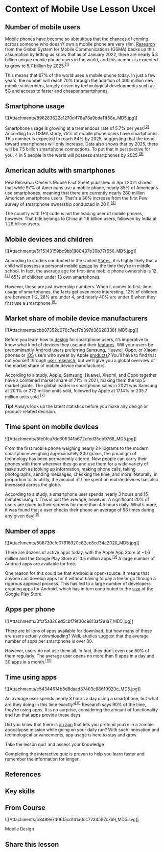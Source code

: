 # Context of Mobile Use Lesson  Uxcel
## Number of mobile users

Mobile phones have become so ubiquitous that the chances of coming across someone who doesn’t own a mobile phone are very slim. [Research](https://app.uxcel.com/glossary/research-knowledge) from the Global System for Mobile Communications (GSMA) backs up this assumption by letting us know that as of January 2022, there are nearly 5.3 billion unique mobile phone users in the world, and this number is expected to grow to 5.7 billion by 2025.<sup><a href="moz-extension://1fff0f8b-616f-485f-8cf3-32584a1a9298/#anchor-1" rel="noopener noreferrer" applinkanchor="">[1]</a></sup>

This means that 67% of the world uses a mobile phone today. In just a few years, the number will reach 70% through the addition of 400 million new mobile subscribers, largely driven by technological developments such as 5G and access to faster and cheaper smartphones.

## Smartphone usage

![[Attachments/898283622e1270d478a78a9bda11f58e_MD5.jpg]]

Smartphone usage is growing at a tremendous rate of 5.7% per year.<sup><a href="moz-extension://1fff0f8b-616f-485f-8cf3-32584a1a9298/#anchor-2" rel="noopener noreferrer" applinkanchor="">[2]</a></sup> According to a GSMA study, 75% of mobile phone users have smartphones. This number is expected to reach 84% by 2025, suggesting that the trend toward smartphones will only increase. Data also shows that by 2025, there will be 7.5 billion smartphone connections. To put that in perspective for you, 4 in 5 people in the world will possess smartphones by 2025.<sup><a href="moz-extension://1fff0f8b-616f-485f-8cf3-32584a1a9298/#anchor-3" rel="noopener noreferrer" applinkanchor="">[3]</a></sup>

## American adults with smartphones

Pew Research Center’s Mobile Fact Sheet published in April 2021 shares that while 97% of Americans use a mobile phone, nearly 85% of Americans use smartphones, meaning that there are currently nearly 280 million American smartphone users. That's a 30% increase from the first Pew survey of smartphone ownership conducted in 2011.<sup><a href="moz-extension://1fff0f8b-616f-485f-8cf3-32584a1a9298/#anchor-4" rel="noopener noreferrer" applinkanchor="">[4]</a></sup>

The country with (+1) code is not the leading user of mobile phones, however. That title belongs to China at 1.6 billion users, followed by India at 1.26 billion users.

## Mobile devices and children

![[Attachments/5f15143159bc9bb1880437b30b77f650_MD5.jpg]]

According to studies conducted in the United [States](https://app.uxcel.com/glossary/states), it is highly likely that a child will possess a personal mobile [device](https://app.uxcel.com/glossary/device) by the time they’re in middle school. In fact, the average age for first-time mobile phone ownership is 12.<sup><a href="moz-extension://1fff0f8b-616f-485f-8cf3-32584a1a9298/#anchor-5" rel="noopener noreferrer" applinkanchor="">[5]</a></sup> 65% of children under 13 own smartphones.

However, these are just ownership numbers. When it comes to first-time usage of smartphones, the facts get even more interesting. 12% of children are between 1-2, 28% are under 4, and nearly 40% are under 6 when they first use a smartphone.<sup><a href="moz-extension://1fff0f8b-616f-485f-8cf3-32584a1a9298/#anchor-6" rel="noopener noreferrer" applinkanchor="">[6]</a></sup>

## Market share of mobile device manufacturers

![[Attachments/cbb07352d670c7ecf7d397d36028338f_MD5.jpg]]

Before you learn how to [design](https://app.uxcel.com/glossary/design) for smartphone users, it’s imperative to know what kind of devices they use and their [features](https://app.uxcel.com/glossary/feature). Will your users be predominantly [Android](https://app.uxcel.com/glossary/android) users preferring Samsung, Huawei, Oppo, or Xiaomi phones or [iOS](https://app.uxcel.com/glossary/ios) users who swear by Apple [products](https://app.uxcel.com/glossary/product)? You’ll have to find that out yourself through [user research](https://app.uxcel.com/glossary/user-research), but we’ll give you a global overview of the market share of mobile device manufacturers.

According to a study, Apple, Samsung, Huawei, Xiaomi, and Oppo together have a combined market share of 71% in 2021, making them the top 5 market giants. The global leader in smartphone sales in 2021 was Samsung at 20.1% or 272 million units sold, followed by Apple at 17.14% or 235.7 million units sold.<sup><a href="moz-extension://1fff0f8b-616f-485f-8cf3-32584a1a9298/#anchor-7" rel="noopener noreferrer" applinkanchor="">[7]</a></sup>

**Tip!** Always look up the latest statistics before you make any design or product-related decision.

## Time spent on mobile devices

![[Attachments/5fe0fca7dc609341b672cfed35db9768_MD5.jpg]]

From the first mobile phone weighing nearly 2 kilograms to the modern smartphone weighing approximately 200 grams, the paradigm of technology has been permanently altered. Now people can carry their phones with them wherever they go and use them for a wide variety of tasks such as looking up information, making phone calls, taking photographs, sending messages, checking the time, and more. Naturally, in proportion to its utility, the amount of time spent on mobile devices has also increased across the globe.

According to a study, a smartphone user spends nearly 3 hours and 15 minutes using it. This is just the average, however. A significant 20% of users are glued to their screens for more than 4.5 hours daily. What’s more, it was found that a user checks their phone an average of 58 times during any given day!<sup><a href="moz-extension://1fff0f8b-616f-485f-8cf3-32584a1a9298/#anchor-8" rel="noopener noreferrer" applinkanchor="">[8]</a></sup>

## Number of apps

![[Attachments/508729cfe07616920c62ec8cd34c2020_MD5.jpg]]

There are dozens of active apps today, with the Apple App Store at ~1.6 million and the Google Play Store at \`3.5 million apps.<sup><a href="moz-extension://1fff0f8b-616f-485f-8cf3-32584a1a9298/#anchor-9" rel="noopener noreferrer" applinkanchor="">[9]</a></sup> A large number of Android apps are available for free.

One reason for this could be that Android is open-source. It means that anyone can develop apps for it without having to pay a fee or go through a rigorous approval process. This has led to a large number of developers creating apps for Android, which has in turn contributed to the [size](https://app.uxcel.com/glossary/size) of the Google Play Store.

## Apps per phone

![[Attachments/3fcf5a3269d5cbf79f30c9813af2e1a7_MD5.jpg]]

There are billions of apps available for download, but how many of these are users actually downloading? Well, studies suggest that the average number of apps per smartphone is over 80.

However, users do not use them all. In fact, they don’t even use 50% of them regularly. The average user opens no more than 9 apps in a day and 30 apps in a month.<sup><a href="moz-extension://1fff0f8b-616f-485f-8cf3-32584a1a9298/#anchor-10" rel="noopener noreferrer" applinkanchor="">[10]</a></sup>

## Time using apps

![[Attachments/e54344614b8d8daad37403c68610920c_MD5.jpg]]

An average user spends nearly 3 hours a day using a smartphone, but what are they doing in this time exactly?<sup><a href="moz-extension://1fff0f8b-616f-485f-8cf3-32584a1a9298/#anchor-11" rel="noopener noreferrer" applinkanchor="">[11]</a></sup> Research says 90% of the time, they’re using apps. It is no surprise, considering the amount of functionality and fun that apps provide these days.

Did you know that there is [an app](https://zombiesrungame.com/) that lets you pretend you’re in a zombie apocalypse mission while going on your daily run? With such innovation and technological advancements, app usage is here to stay and grow.

Take the lesson quiz and assess your knowledge

Completing the interactive quiz is proven to help you learn faster and remember the information for longer.

## References

## Key skills

## From Course

![[Attachments/b8489e7d06f5cd141a0cc7234597c769_MD5.svg]]

Mobile Design

## Share this lesson